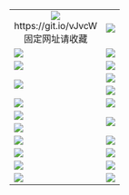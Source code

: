 <table>
  <tr></tr>
  <tr>
    <td align=center><img src="https://dybyar74g2zjc.cloudfront.net/Up/oGate.jpg" />
      <br>https://git.io/vJvcW<br>固定网址请收藏</td>
    <td align=center><img src="https://dybyar74g2zjc.cloudfront.net/Up/0WMEW.jpg" /></td>
  </tr>
  <tr>
    <td><a href="https://dybyar74g2zjc.cloudfront.net" target="_blank"><img src="https://dybyar74g2zjc.cloudfront.net/Up/0WMDT.jpg" /></a></td>
    <td><a href="https://dybyar74g2zjc.cloudfront.net/oNote.aspx" target="_blank"><img src="https://dybyar74g2zjc.cloudfront.net/Up/0WZTT.jpg" /></a></td>
  </tr>
  <tr>
    <td><a href="https://dybyar74g2zjc.cloudfront.net/onUP.aspx?name=https://d146mstxox9k4x.cloudfront.net/521" target="_blank"><img src="https://dybyar74g2zjc.cloudfront.net/Up/0DTW.jpg"/></a></td>
    <td><a href="https://dybyar74g2zjc.cloudfront.net/ogST.aspx" target="_blank"><img src="https://dybyar74g2zjc.cloudfront.net/Up/ST.jpg"/></a></td>
  </tr>
  <tr>
    <td rowspan=2><a href="https://dybyar74g2zjc.cloudfront.net/ogUP.aspx?name=WJ.mp4" target="_blank"><img src="https://dybyar74g2zjc.cloudfront.net/Up/WJ.jpg" /></a></td>
    <td><a href="https://dybyar74g2zjc.cloudfront.net/ogUP.aspx?name=DKC.mp4&count=14" target="_blank"><img src="https://dybyar74g2zjc.cloudfront.net/Up/DKC.jpg" /></a></td> 
  </tr>
  <tr>
    <td><a href="https://dybyar74g2zjc.cloudfront.net/ogUP.aspx?name=LRWS.mp4&count=6B:12,5A:10,5B:35,4A:14,4B:19,3A:10,3B:26,2A:16,2B:21,1A:23,1B:29" target="_blank"><img src="https://dybyar74g2zjc.cloudfront.net/Up/LRWS.jpg" /></a></td>
  </tr>
  <tr>
    <td><a href="https://dybyar74g2zjc.cloudfront.net/ogUP.aspx?name=WJZM.mp4&count=29" target="_blank"><img src="https://dybyar74g2zjc.cloudfront.net/Up/WJZM.jpg" /></a></td>
    <td><a href="https://dybyar74g2zjc.cloudfront.net/ogUP.aspx?name=XTFY.mp4&count=24" target="_blank"><img src="https://dybyar74g2zjc.cloudfront.net/Up/XTFY.jpg" /></a></td>
  </tr>
  <tr>
    <td><a href="https://dybyar74g2zjc.cloudfront.net/ogUP.aspx?name=JQR.mp4&count=2" target="_blank"><img src="https://dybyar74g2zjc.cloudfront.net/Up/JQR.jpg" /></a></td>   
    <td rowspan=2><a href="https://dybyar74g2zjc.cloudfront.net/ogUP.aspx?name=JP.mp4&count=9" target="_blank"><img src="https://dybyar74g2zjc.cloudfront.net/Up/JP.jpg" /></td>
  </tr>
  <tr>
    <td><a href="https://dybyar74g2zjc.cloudfront.net/ogUP.aspx?name=MTDWH.mp4&count=28" target="_blank"><img src="https://dybyar74g2zjc.cloudfront.net/Up/MTDWH.jpg" /></a></td>
  </tr>
  <tr>
    <td><a href="https://dybyar74g2zjc.cloudfront.net/ogUP.aspx?name=4SZG.mp4&count=05:12,04:20&current=05:12" target="_blank"><img src="https://dybyar74g2zjc.cloudfront.net/Up/4SZG0.jpg" /></a></td>
    <td><a href="https://dybyar74g2zjc.cloudfront.net/ogUP.aspx?name=4SDJ.mp4&count=05:36,04:52&current=05:36" target="_blank"><img src="https://dybyar74g2zjc.cloudfront.net/Up/4SDJ0.jpg" /></a></td>
  </tr>
  <tr>
    <td><a href="https://dybyar74g2zjc.cloudfront.net/ogUP.aspx?name=FG.zip" target="_blank"><img src="https://dybyar74g2zjc.cloudfront.net/Up/FG.jpg" /></a></td>
    <td><a href="https://dybyar74g2zjc.cloudfront.net/ogUP.aspx?name=FGA.apk" target="_blank"><img src="https://dybyar74g2zjc.cloudfront.net/Up/FGA.jpg" /></a></td>
  </tr>
  <tr>
    <td><a href="https://dybyar74g2zjc.cloudfront.net/ogUP.aspx?name=U.zip" target="_blank"><img src="https://dybyar74g2zjc.cloudfront.net/Up/U.jpg" /></a></td>
    <td><a href="https://dybyar74g2zjc.cloudfront.net/ogUP.aspx?name=UA.apk" target="_blank"><img src="https://dybyar74g2zjc.cloudfront.net/Up/UA.jpg" /></a></td>
  </tr>
  <tr>
    <td><a href="https://dybyar74g2zjc.cloudfront.net/ogUP.aspx?name=0iPPOTV.zip" target="_blank"><img src="https://dybyar74g2zjc.cloudfront.net/Up/0iPPOTV.jpg" /></a></td>
    <td><a href="https://dybyar74g2zjc.cloudfront.net/ogUP.aspx?name=0iNTD.apk" target="_blank"><img src="https://dybyar74g2zjc.cloudfront.net/Up/0iNTD.jpg" /></a></td>
  </tr>
</table>
